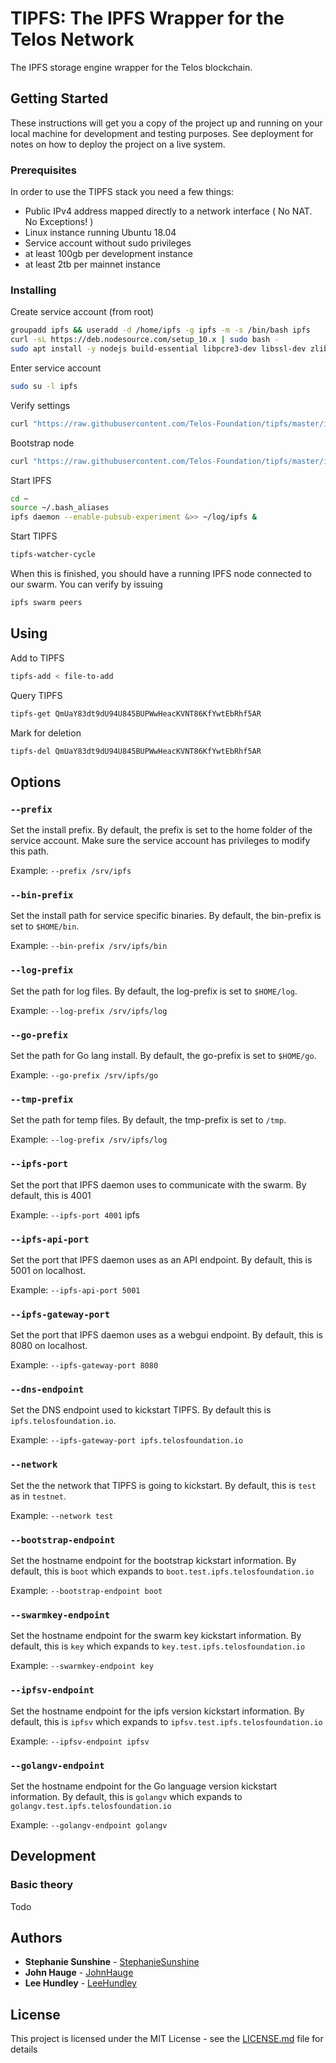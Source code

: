 # TIPFS: The IPFS Wrapper for the Telos Network

The IPFS storage engine wrapper for the Telos blockchain.

## Getting Started

These instructions will get you a copy of the project up and running on your local machine for development and testing purposes. See deployment for notes on how to deploy the project on a live system.

### Prerequisites

In order to use the TIPFS stack you need a few things:
* Public IPv4 address mapped directly to a network interface ( No NAT. No Exceptions! )
* Linux instance running Ubuntu 18.04
* Service account without sudo privileges
* at least 100gb per development instance
* at least 2tb per mainnet instance

### Installing

Create service account (from root)

```bash
groupadd ipfs && useradd -d /home/ipfs -g ipfs -m -s /bin/bash ipfs
curl -sL https://deb.nodesource.com/setup_10.x | sudo bash -
sudo apt install -y nodejs build-essential libpcre3-dev libssl-dev zlib1g-dev
```

Enter service account

```bash
sudo su -l ipfs
```

Verify settings

```bash
curl "https://raw.githubusercontent.com/Telos-Foundation/tipfs/master/install.sh" | bash /dev/stdin --dry-run
```

Bootstrap node

```bash
curl "https://raw.githubusercontent.com/Telos-Foundation/tipfs/master/install.sh" | bash
```

Start IPFS

```bash
cd ~
source ~/.bash_aliases
ipfs daemon --enable-pubsub-experiment &>> ~/log/ipfs &
```

Start TIPFS

```bash
tipfs-watcher-cycle
```

When this is finished, you should have a running IPFS node connected to our swarm.  You can verify by issuing

```bash
ipfs swarm peers
```

## Using

Add to TIPFS

```bash
tipfs-add < file-to-add
```

Query TIPFS

```bash
tipfs-get QmUaY83dt9dU94U845BUPWwHeacKVNT86KfYwtEbRhf5AR
```

Mark for deletion

```bash
tipfs-del QmUaY83dt9dU94U845BUPWwHeacKVNT86KfYwtEbRhf5AR
```

## Options

### `--prefix`

Set the install prefix.  By default, the prefix is set to the home folder of the service account.  Make sure the service account has privileges to modify this path.

Example: `--prefix /srv/ipfs`

### `--bin-prefix`

Set the install path for service specific binaries.  By default, the bin-prefix is set to `$HOME/bin`.

Example: `--bin-prefix /srv/ipfs/bin`

### `--log-prefix`

Set the path for log files.  By default, the log-prefix is set to `$HOME/log`.

Example: `--log-prefix /srv/ipfs/log`

### `--go-prefix`

Set the path for Go lang install.  By default, the go-prefix is set to `$HOME/go`.

Example: `--go-prefix /srv/ipfs/go`

### `--tmp-prefix`

Set the path for temp files.  By default, the tmp-prefix is set to `/tmp`.

Example: `--log-prefix /srv/ipfs/log`

### `--ipfs-port`

Set the port that IPFS daemon uses to communicate with the swarm.  By default, this is 4001

Example: `--ipfs-port 4001`
ipfs
### `--ipfs-api-port`

Set the port that IPFS daemon uses as an API endpoint.  By default, this is 5001 on localhost.

Example: `--ipfs-api-port 5001`

### `--ipfs-gateway-port`

Set the port that IPFS daemon uses as a webgui endpoint.  By default, this is 8080 on localhost.

Example: `--ipfs-gateway-port 8080`

### `--dns-endpoint`

Set the DNS endpoint used to kickstart TIPFS. By default this is `ipfs.telosfoundation.io`.

Example: `--ipfs-gateway-port ipfs.telosfoundation.io`

### `--network`

Set the the network that TIPFS is going to kickstart.  By default, this is `test` as in `testnet`.

Example: `--network test`

### `--bootstrap-endpoint`

Set the hostname endpoint for the bootstrap kickstart information.  By default, this is `boot` which expands to `boot.test.ipfs.telosfoundation.io`

Example: `--bootstrap-endpoint boot`

### `--swarmkey-endpoint`

Set the hostname endpoint for the swarm key kickstart information.  By default, this is `key` which expands to `key.test.ipfs.telosfoundation.io`

Example: `--swarmkey-endpoint key`

### `--ipfsv-endpoint`

Set the hostname endpoint for the ipfs version kickstart information.  By default, this is `ipfsv` which expands to `ipfsv.test.ipfs.telosfoundation.io`

Example: `--ipfsv-endpoint ipfsv`

### `--golangv-endpoint`

Set the hostname endpoint for the Go language version kickstart information.  By default, this is `golangv` which expands to `golangv.test.ipfs.telosfoundation.io`

Example: `--golangv-endpoint golangv`

## Development

### Basic theory

Todo

## Authors

* **Stephanie Sunshine** - [StephanieSunshine](https://github.com/StephanieSunshine)
* **John Hauge** - [JohnHauge](https://github.com/jhexperiment)
* **Lee Hundley** - [LeeHundley](https://github.com/initpnw)

## License

This project is licensed under the MIT License - see the [LICENSE.md](LICENSE.md) file for details
